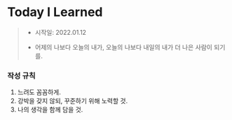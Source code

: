 # Today I Learned



> - 시작일: 2022.01.12
>
> - 어제의 나보다 오늘의 내가, 오늘의 나보다 내일의 내가 더 나은 사람이 되기를. 



### 작성 규칙

1. 느려도 꼼꼼하게. 
1. 강박을 갖지 않되, 꾸준하기 위해 노력할 것.
1. 나의 생각을 함께 담을 것.

